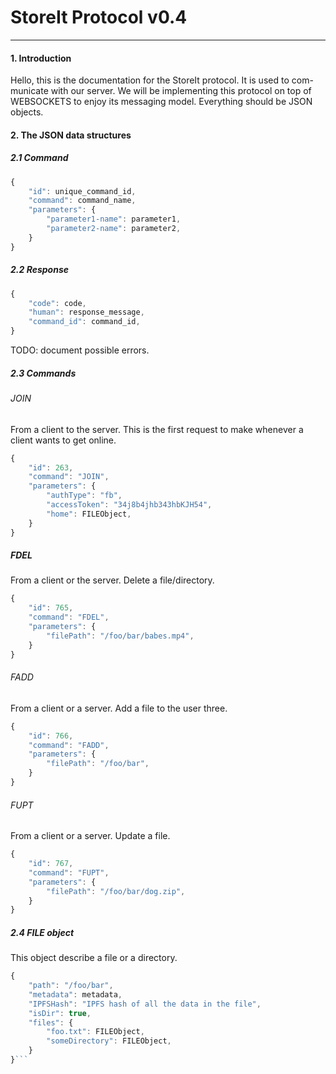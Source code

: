 StoreIt Protocol v0.4
=====================
---

#### 1. Introduction

Hello, this is the documentation for the StoreIt protocol. It is used to com- municate with our server. We will be implementing this protocol on top of WEBSOCKETS to enjoy its messaging model.
Everything should be JSON objects.

#### 2. The JSON data structures

##### 2.1 Command

```javascript
{
	"id": unique_command_id,
	"command": command_name,
	"parameters": {
		"parameter1-name": parameter1,
		"parameter2-name": parameter2,
	}
}
```

##### 2.2 Response

```javascript
{
	"code": code,
	"human": response_message,
	"command_id": command_id,
}
```
TODO: document possible errors.

##### 2.3 Commands

###### JOIN

From a client to the server.
This is the first request to make whenever a client wants to get online.

```javascript
{
	"id": 263,
	"command": "JOIN",
	"parameters": {
		"authType": "fb",
		"accessToken": "34j8b4jhb343hbKJH54",
		"home": FILEObject,
	}
}
```

##### FDEL

From a client or the server.
Delete a file/directory.

```javascript
{
	"id": 765,
	"command": "FDEL",
	"parameters": {
		"filePath": "/foo/bar/babes.mp4",
	}
}
```

###### FADD

From a client or a server.
Add a file to the user three.

```javascript
{
	"id": 766,
	"command": "FADD",
	"parameters": {
		"filePath": "/foo/bar",
	}
}
```

###### FUPT

From a client or a server.
Update a file.

```javascript
{
	"id": 767,
	"command": "FUPT",
	"parameters": {
		"filePath": "/foo/bar/dog.zip",
	}
}
```

##### 2.4 FILE object

This object describe a file or a directory.

```javascript
{
	"path": "/foo/bar",
	"metadata": metadata,
	"IPFSHash": "IPFS hash of all the data in the file",
	"isDir": true,
	"files": {
		"foo.txt": FILEObject,
		"someDirectory": FILEObject,
	}
}```
